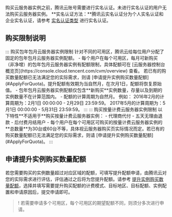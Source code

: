购买云服务器实例之前，腾讯云账号需要进行实名认证。未进行实名认证的用户无法购买云服务器实例。
**实名认证方法：**腾讯云实名认证分为个人实名认证和企业实名认证，请参考 [实名认证类型](https://cloud.tencent.com/document/product/378/3629) 进行实名认证。

## 购买限制说明
<dx-tabs>
::: 购买包年包月云服务器实例限制
针对不同的可用区，腾讯云给每位用户分配了固定的包年包月云服务器实例配额。
- 每个用户在每个可用区，每月可新购买（非净增）的包年包月云服务器实例有配额限制，具体配额可在 [云服务器控制台概览页](https://console.cloud.tencent.com/cvm/overview) 查看。
若已有的购买数量配额已无法满足您的实际需求，则请 [申请提升实例购买数量配额](#ApplyForQuota)。提升配额有效期为当自然月，在次月1日，配额将恢复原始值。
-  包年包月云服务器实例配额仅包含**新购买**实例数量，存量以及到期的实例数量不在计算范围内。
-  配额的计算周期为自然月。
例如：
	2016年2月的计算周期为：2月1日 00:00:00 - 2月29日 23:59:59。
	2017年5月的计算周期为：5月1日 00:00:00 - 5月31日 23:59:59。
:::
::: 购买按量计费云服务器实例限制
 以下特性**不适用于**购买按量计费云服务器实例：
 - 代理商代付
 - 五天无理由退款
 - 后付费月结用户
-  每个用户在每个可用区可购买的按量计费云服务器实例的**总数量**为30台或60台不等，具体视云服务器购买页实际情况而定。若已有的购买数量配额已无法满足您的实际需求，则请 [申请提升实例购买数量配额](#ApplyForQuota)。
:::
</dx-tabs>


##  申请提升实例购买数量配额[](id:ApplyForQuota)
若您需要购买的实例数量超过对应区域的配额，可填写提升配额申请，由腾讯云对您的实际需求进行评估，评估通过之后将为您提升配额。请参考 [提升实例购买数量配额](https://cloud.tencent.com/document/product/213/55240)，选择并填写需要提升购买配额的计费模式、目标地区、目标配额、实例配置和申请原因后，提交申请即可。
>! 若需要申请多个可用区，每个可用区的期望配额不同，则须分多次进行申请。 

